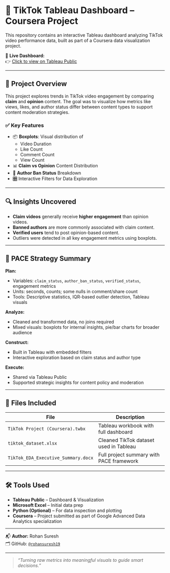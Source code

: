 # 📱 TikTok Tableau Dashboard – Coursera Project

This repository contains an interactive Tableau dashboard analyzing TikTok video performance data, built as part of a Coursera data visualization project.

🔗 **Live Dashboard:**  
👉 [Click to view on Tableau Public](https://public.tableau.com/app/profile/rohan.suresh6600/viz/TikTokProjectCoursera_17471371209810/BoxplotDashboard)

---

## 🎯 Project Overview

This project explores trends in TikTok video engagement by comparing **claim** and **opinion** content. The goal was to visualize how metrics like views, likes, and author status differ between content types to support content moderation strategies.

### ✅ Key Features

- 📦 **Boxplots**: Visual distribution of  
  - Video Duration  
  - Like Count  
  - Comment Count  
  - View Count  
- 📊 **Claim vs Opinion** Content Distribution  
- 🚫 **Author Ban Status** Breakdown  
- 🎛️ Interactive Filters for Data Exploration

---

## 🔍 Insights Uncovered

- **Claim videos** generally receive **higher engagement** than opinion videos.
- **Banned authors** are more commonly associated with claim content.
- **Verified users** tend to post opinion-based content.
- Outliers were detected in all key engagement metrics using boxplots.

---

## 🧠 PACE Strategy Summary

**Plan:**  
- Variables: `claim_status`, `author_ban_status`, `verified_status`, engagement metrics  
- Units: seconds, counts; some nulls in comment/share count  
- Tools: Descriptive statistics, IQR-based outlier detection, Tableau visuals

**Analyze:**  
- Cleaned and transformed data, no joins required  
- Mixed visuals: boxplots for internal insights, pie/bar charts for broader audience  

**Construct:**  
- Built in Tableau with embedded filters  
- Interactive exploration based on claim status and author type  

**Execute:**  
- Shared via Tableau Public  
- Supported strategic insights for content policy and moderation

---

## 📁 Files Included

| File | Description |
|------|-------------|
| `TikTok Project (Coursera).twbx` | Tableau workbook with full dashboard |
| `tiktok_dataset.xlsx` | Cleaned TikTok dataset used in Tableau |
| `TikTok_EDA_Executive_Summary.docx` | Full project summary with PACE framework |

---

## 🛠 Tools Used

- **Tableau Public** – Dashboard & Visualization  
- **Microsoft Excel** – Initial data prep  
- **Python (Optional)** – For data inspection and plotting  
- **Coursera** – Project submitted as part of Google Advanced Data Analytics specialization

---

📬 **Author:** Rohan Suresh  
🗂️ GitHub: [`@rohansuresh19`](https://github.com/rohansuresh19)

---

> _“Turning raw metrics into meaningful visuals to guide smart decisions.”_
